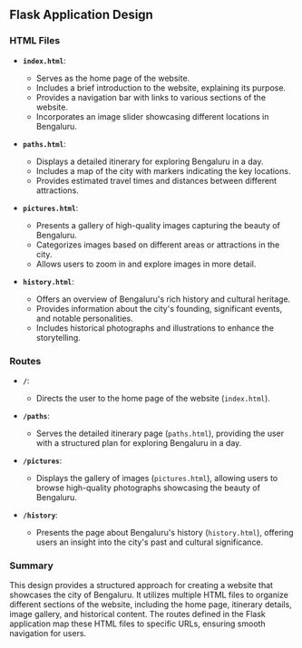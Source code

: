 ## Flask Application Design

### HTML Files

- **`index.html`**:
  - Serves as the home page of the website.
  - Includes a brief introduction to the website, explaining its purpose.
  - Provides a navigation bar with links to various sections of the website.
  - Incorporates an image slider showcasing different locations in Bengaluru.

- **`paths.html`**:
  - Displays a detailed itinerary for exploring Bengaluru in a day.
  - Includes a map of the city with markers indicating the key locations.
  - Provides estimated travel times and distances between different attractions.

- **`pictures.html`**:
  - Presents a gallery of high-quality images capturing the beauty of Bengaluru.
  - Categorizes images based on different areas or attractions in the city.
  - Allows users to zoom in and explore images in more detail.

- **`history.html`**:
  - Offers an overview of Bengaluru's rich history and cultural heritage.
  - Provides information about the city's founding, significant events, and notable personalities.
  - Includes historical photographs and illustrations to enhance the storytelling.

### Routes

- **`/`**:
  - Directs the user to the home page of the website (`index.html`).

- **`/paths`**:
  - Serves the detailed itinerary page (`paths.html`), providing the user with a structured plan for exploring Bengaluru in a day.

- **`/pictures`**:
  - Displays the gallery of images (`pictures.html`), allowing users to browse high-quality photographs showcasing the beauty of Bengaluru.

- **`/history`**:
  - Presents the page about Bengaluru's history (`history.html`), offering users an insight into the city's past and cultural significance.

### Summary

This design provides a structured approach for creating a website that showcases the city of Bengaluru. It utilizes multiple HTML files to organize different sections of the website, including the home page, itinerary details, image gallery, and historical content. The routes defined in the Flask application map these HTML files to specific URLs, ensuring smooth navigation for users.